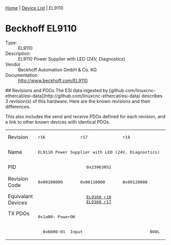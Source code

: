 <div class="nav"><a href="/esi-data">Home</a> | <a href="/esi-data/devices">Device List</a> | EL9110</div>

#  Beckhoff EL9110

<dl>
  <dt>Type:</dt><dd>EL9110</dd>
  <dt>Description:</dt><dd>EL9110 Power Supplier with LED (24V, Diagnostics)</dd>
  <dt>Vendor</dt><dd>Beckhoff Automation GmbH & Co. KG</dd>
  <dt>Documentation</dt><dd><a href="http://www.beckhoff.com/EL9110">http://www.beckhoff.com/EL9110</a></dd>
</dl>
## Revisions and PDOs
The ESI data ingested by [github.com/linuxcnc-ethercat/esi-data](http://github.com/linuxcnc-ethercat/esi-data) describes 3 revision(s) of this hardware.  Here are the known revisions and their differences.

This also includes the send and receive PDOs defined for each revision, and a link to other known devices with identical PDOs.

<table>
<tr >
<td class="first">Revision</td>
<td ><pre>r16</pre></td>
<td ><pre>r17</pre></td>
<td ><pre>r18</pre></td>
</tr>
<tr >
<td class="first">Name</td>
<td  colspan=3 align="center"><pre>EL9110 Power Supplier with LED (24V, Diagnostics)</pre></td>
</tr>
<tr >
<td class="first">PID</td>
<td  colspan=3 align="center"><pre>0x23963052</pre></td>
</tr>
<tr >
<td class="first">Revision Code</td>
<td ><pre>0x00100000</pre></td>
<td ><pre>0x00110000</pre></td>
<td ><pre>0x00120000</pre></td>
</tr>
<tr >
<td class="first">Equivalant Devices</td>
<td  colspan=3 align="center"><pre><a href="EL9160">EL9160 r16</a><br/><a href="EL9160">EL9160 r17</a></pre></td>
</tr>
<tr class="txpdo pdosection">
<td class="first" rowspan=2 valign=top>TX PDOs</td>
<td colspan=3 align="left"><pre>0x1a00: PowerOK</pre></td>
<td></td>
</tr>
<tr class="txpdo">
<td  colspan=3 align="left"><pre>  0x6000:01  Input                           BOOL</pre></td>
</tr>
</table>
